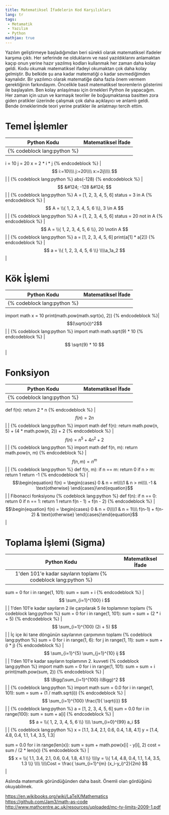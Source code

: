 ```yaml
---
title: Matematiksel İfadelerin Kod Karşılıkları
lang: tr
tags:
 - Metamatik
 - Yazılım
 - Python
mathjax: true
---
```

Yazılım geliştirmeye başladığımdan beri sürekli olarak matematiksel ifadeler karşıma çıktı. Her seferinde ne olduklarını ve nasıl yazıldıklarını anlamaktan kaçıp onun yerine hazır yazılmış kodları kullanmak her zaman daha kolay geldi. Kodu okumak matematiksel ifadeyi okumaktan çok daha kolay gelmiştir. 
Bu belkide şu ana kadar matematiği o kadar sevmediğimden kaynalıdır. Bir yazılımcı olarak matematiğe daha fazla önem vermem gerektiğinin farkındayım.
Öncelikle basit matematiksel teoremlerin gösterimi ile başlayalım. Ben kolay anlaşılması için örnekleri Python ile yapacağım.
Her zaman için uzun ve karmaşık teoriler ile boğuşmaktansa basitten zora giden pratikler üzerinde çalışmak çok daha açıklayıcı ve anlamlı geldi. Bende örneklerimde teori yerine pratikler ile anlatmayı tercih ettim.

# Temel İşlemler

| Python Kodu | Matematiksel İfade |
| :-: | :-: |
| {% codeblock lang:python %}
i = 10
j = 20
x = 2 * i * j
{% endcodeblock %} | $$ i:=10\\\\ j:=20\\\\ x:=2ij\\\\ $$ |
| {% codeblock lang:python %}
abs(-128)
{% endcodeblock %} | $$ &#124; -128 &#124; $$ |
| {% codeblock lang:python %}
A = [1, 2, 3, 4, 5, 6]
status = 3 in A
{% endcodeblock %} | $$ A = \\{ 1, 2, 3, 4, 5, 6 \\}, 3 \in A $$ |
| {% codeblock lang:python %}
A = [1, 2, 3, 4, 5, 6]
status = 20 not in A
{% endcodeblock %} | $$ A = \\{ 1, 2, 3, 4, 5, 6 \\}, 20 \notin A $$ |
| {% codeblock lang:python %}
a = [1, 2, 3, 4, 5, 6]
print(a[1] * a[2])
{% endcodeblock %} | $$ a = \\{ 1, 2, 3, 4, 5, 6 \\} \\\\a_1a_2 $$ |


# Kök İşlemi

| Python Kodu | Matematiksel İfade |
| :-: | :-: |
| {% codeblock lang:python %}
import math
x = 10
print(math.pow(math.sqrt(x), 2))
{% endcodeblock %}| $$(\sqrt{x})^2$$ |
| {% codeblock lang:python %}
import math
math.sqrt(9) * 10
{% endcodeblock %} | $$ \sqrt{9} * 10 $$ |

# Fonksiyon

| Python Kodu | Matematiksel İfade |
| :-: | :-: |
| {% codeblock lang:python %}
def f(n):
    return 2 * n
{% endcodeblock %} | $$ f(n) = 2n $$ |
| {% codeblock lang:python %}
import math
def f(n):
    return math.pow(n, 5) + (4 * math.pow(n, 2)) + 2
{% endcodeblock %} | $$f(n) = n^5 + 4n^2 + 2 $$ |
| {% codeblock lang:python %}
import math
def f(n, m):
    return math.pow(n, m)
{% endcodeblock %} | $$f(n, m) = n^m $$ |
| {% codeblock lang:python %}
def f(n, m):
    if n == m:
        return 0
    if n > m:
        return 1
    return -1
{% endcodeblock %} | $$\begin{equation} f(n) = \begin{cases} 0 & n = m\\\\1 & n > m\\\\ -1 & \text{otherwise} \end{cases}\end{equation}$$ |
| Fibonacci fonksiyonu {% codeblock lang:python %}
def f(n):
    if n == 0:
        return 0
    if n == 1:
        return 1
    return f(n - 1) + f(n - 2)
{% endcodeblock %} | $$\begin{equation} f(n) = \begin{cases} 0               & n = 0\\\\1               & n = 1\\\\ f(n-1) + f(n-2) & \text{otherwise} \end{cases}\end{equation}$$ |

# Toplama İşlemi (Sigma)

| Python Kodu | Matematiksel İfade |
| :-: | :-: |
| 1'den 101'e kadar sayıların toplamı {% codeblock lang:python %}
sum = 0
for i in range(1, 101):
    sum = sum + i
{% endcodeblock %} | $$ \sum_{i=1}^{100} i $$ |
| 1'den 101'e kadar sayıların 2 ile çarpılarak 5 ile toplamının toplamı {% codeblock lang:python %}
sum = 0
for i in range(1, 101):
    sum = sum + (2 * i + 5)
{% endcodeblock %} | $$ \sum_{i=1}^{100} (2i + 5) $$ |
| İç içe iki tane döngünün sayılarının çarpımının toplamı {% codeblock lang:python %}
sum = 0
for i in range(1, 6):
    for j in range(1, 11):
        sum = sum + (i * j)
{% endcodeblock %} | $$ \sum_{i=1}^{5} \sum_{j=1}^{10} ij $$ |
| 1'den 101'e kadar sayıların toplamının 2. kuvveti {% codeblock lang:python %}
import math
sum = 0
for i in range(1, 101):
    sum = sum + i
print(math.pow(sum, 2))
{% endcodeblock %} | $$  \Bigg(\sum_{i=1}^{100} i\Bigg)^2 $$ |
| {% codeblock lang:python %}
import math
sum = 0.0
for i in range(1, 101):
    sum = sum + (1 / math.sqrt(i))
{% endcodeblock %} | $$ \sum_{i=1}^{100} \frac{1}{ \sqrt{i}} $$ |
| {% codeblock lang:python %}
a = [1, 2, 3, 4, 5, 6]
sum = 0.0
for i in range(100):
    sum = sum + a[i]
{% endcodeblock %} | $$ a = \\{ 1, 2, 3, 4, 5, 6 \\} \\\\ \sum_{i=0}^{99} a_i $$ |
| {% codeblock lang:python %}
x = [1.1, 3.4, 2.1, 0.6, 0.4, 1.8, 4.1]
y = [1.4, 4.8, 0.4, 1.1, 1.4, 3.5, 1.3]

sum = 0.0
for i in range(len(x)):
    sum = sum + math.pow(x[i] - y[i], 2)
cost = sum / (2 * len(x))
{% endcodeblock %} | $$ x = \\{ 1.1, 3.4, 2.1, 0.6, 0.4, 1.8, 4.1 \\} \\\\y = \\{ 1.4, 4.8, 0.4, 1.1, 1.4, 3.5, 1.3 \\} \\\\ \\\\Cost = \frac{ \sum_{i=1}^{m} (x_i-y_i)^2}{2m} $$ |


Aslında matematik göründüğünden daha basit. Önemli olan gördüğünü okuyabilmek.

https://en.wikibooks.org/wiki/LaTeX/Mathematics
https://github.com/Jam3/math-as-code
http://www.mathcentre.ac.uk/resources/uploaded/mc-ty-limits-2009-1.pdf
